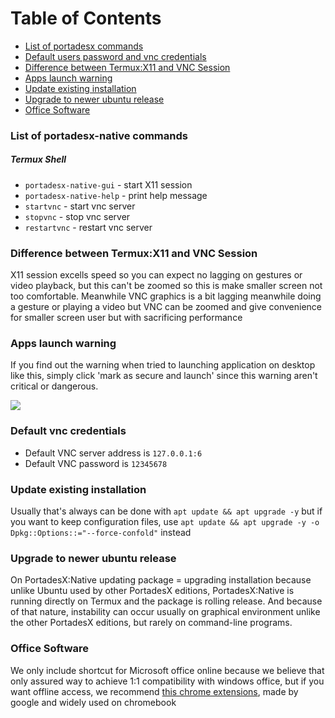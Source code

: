 # Table of Contents
- [List of portadesx commands](https://github.com/portadesx/portadesx-native/blob/main/docs/README.md#list-of-portadesx-commands)
- [Default users password and vnc credentials](https://github.com/portadesx/portadesx-native/blob/main/docs/README.md#default-users-password-and-vnc-credentials)
- [Difference between Termux:X11 and VNC Session](https://github.com/portadesx/portadesx-native/blob/main/docs/README.md#Difference-between-Termux:X11-and-VNC-Session)
- [Apps launch warning](https://github.com/portadesx/portadesx-native/tree/main/docs#apps-launch-warning)
- [Update existing installation](https://github.com/portadesx/portadesx-native/blob/main/docs/README.md#update-existing-installation)
- [Upgrade to newer ubuntu release](https://github.com/portadesx/portadesx-native/blob/main/docs/README.md#upgrade-to-newer-ubuntu-release)
- [Office Software](https://github.com/portadesx/portadesx-native/blob/main/docs/README.md#office-software)

### List of portadesx-native commands
##### Termux Shell
- `portadesx-native-gui` - start X11 session
- `portadesx-native-help` - print help message
- `startvnc` - start vnc server
- `stopvnc` - stop vnc server
- `restartvnc` - restart vnc server

### Difference between Termux:X11 and VNC Session
X11 session excells speed so you can expect no lagging on gestures or video playback, but this can't be zoomed so this is make smaller screen not too comfortable. Meanwhile VNC graphics is a bit lagging meanwhile doing a gesture or playing a video but VNC can be zoomed and give convenience for smaller screen user but with sacrificing performance

### Apps launch warning
If you find out the warning when tried to launching application on desktop like this, simply click 'mark as secure and launch' since this warning aren't critical or dangerous.

![](https://github.com/portadesx/portadesx-screenshots/raw/f1eab1fe4e8b1d330d13f054995c791bab66ad00/termux-native/20250818/warning.jpg)

### Default vnc credentials
- Default VNC server address is `127.0.0.1:6`
- Default VNC password is `12345678`

### Update existing installation 
Usually that's always can be done with `apt update && apt upgrade -y` but if you want to keep configuration files, use `apt update && apt upgrade -y -o Dpkg::Options::="--force-confold"` instead

### Upgrade to newer ubuntu release
On PortadesX:Native updating package = upgrading installation because unlike Ubuntu used by other PortadesX editions, PortadesX:Native is running directly on Termux and the package is rolling release. And because of that nature, instability can occur usually on graphical environment unlike the other PortadesX editions, but rarely on command-line programs. 

### Office Software
We only include shortcut for Microsoft office online because we believe that only assured way to achieve 1:1 compatibility with windows office, but if you want offline access, we recommend [this chrome extensions](https://chromewebstore.google.com/detail/office-editing-for-docs-s/gbkeegbaiigmenfmjfclcdgdpimamgkj), made by google and widely used on chromebook
